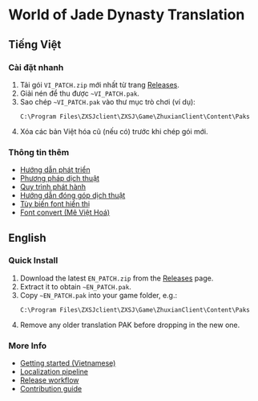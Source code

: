 # World of Jade Dynasty Translation

## Tiếng Việt

### Cài đặt nhanh
1. Tải gói `VI_PATCH.zip` mới nhất từ trang [Releases](https://github.com/yakiro-nvg/wojd_trans/releases/latest).
2. Giải nén để thu được `~VI_PATCH.pak`.
3. Sao chép `~VI_PATCH.pak` vào thư mục trò chơi (ví dụ):
   ```
   C:\Program Files\ZXSJclient\ZXSJ\Game\ZhuxianClient\Content\Paks
   ```
4. Xóa các bản Việt hóa cũ (nếu có) trước khi chép gói mới.

### Thông tin thêm
- [Hướng dẫn phát triển](docs/getting-started-vi.md)
- [Phương pháp dịch thuật](docs/methodology.md)
- [Quy trình phát hành](docs/release-process.md)
- [Hướng dẫn đóng góp dịch thuật](docs/contributing-vi.md)
- [Tùy biến font hiển thị](docs/font-customization-vi.md)
- [Font convert (Mê Việt Hoá)](misc/README-fonts.md)

## English

### Quick Install
1. Download the latest `EN_PATCH.zip` from the [Releases](https://github.com/yakiro-nvg/wojd_trans/releases/latest) page.
2. Extract it to obtain `~EN_PATCH.pak`.
3. Copy `~EN_PATCH.pak` into your game folder, e.g.:
   ```
   C:\Program Files\ZXSJclient\ZXSJ\Game\ZhuxianClient\Content\Paks
   ```
4. Remove any older translation PAK before dropping in the new one.

### More Info
- [Getting started (Vietnamese)](docs/getting-started-vi.md)
- [Localization pipeline](docs/methodology.md)
- [Release workflow](docs/release-process.md)
- [Contribution guide](docs/contributing-en.md)

